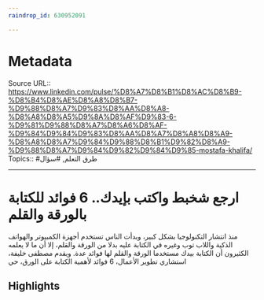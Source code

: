 ```yaml
---
raindrop_id: 630952091

---
```


# Metadata
Source URL:: https://www.linkedin.com/pulse/%D8%A7%D8%B1%D8%AC%D8%B9-%D8%B4%D8%AE%D8%A8%D8%B7-%D9%88%D8%A7%D9%83%D8%AA%D8%A8-%D8%A8%D8%A5%D9%8A%D8%AF%D9%83-6-%D9%81%D9%88%D8%A7%D8%A6%D8%AF-%D9%84%D9%84%D9%83%D8%AA%D8%A7%D8%A8%D8%A9-%D8%A8%D8%A7%D9%84%D9%88%D8%B1%D9%82%D8%A9-%D9%88%D8%A7%D9%84%D9%82%D9%84%D9%85-mostafa-khalifa/
Topics:: #طرق التعلم, #سؤال

---
# ارجع شخبط واكتب بإيدك.. 6 فوائد للكتابة بالورقة والقلم

منذ انتشار التكنولوجيا بشكل كبير، وبدأت الناس تستخدم أجهزة الكمبيوتر والهواتف الذكية واللاب توب وغيره في الكتابة عليه بدلا من الورقة والقلم، إلا أن ما لا يعلمه الكثيرون أن الكتابة بيدك مستخدما الورقة والقلم لها فوائد عدة. ويقدم مصطفى خليفة، استشاري تطوير الأعمال، 6 فوائد لأهمية الكتابة على الورق، حي

## Highlights

